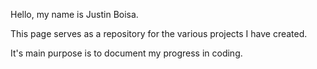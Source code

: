 Hello, my name is Justin Boisa.

This page serves as a repository for the various projects I have created. 

It's main purpose is to document my progress in coding. 
